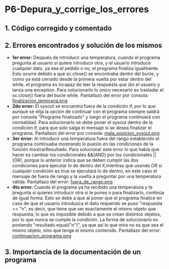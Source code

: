 # P6-Depura_y_corrige_los_errores
## 1. Código corregido y comentado

## 2. Errores encontrados y solución de los mismos
- **1er error:** Después de introducir una temperatura, cuando el programa pregunta al usuario si quiere introducir otra, y el usuario introduce cualquier dato, ya sea el pedido o no, el programa finaliza igualmente. Esto ocurre debido a que sc.close() se encontraba dentro del bucle, y como ya está cerrado desde la primera vuelta por estar dentro del while, el programa es incapaz de leer la respuesta que dió el usuario y lanza una exception. Para solucionarlo lo único necesario es trasladar el sc.close() fuera del bucle while. Pantallazo del error por consola: [finalizacion_temprana.png](/capturas_ej6/finalizacion_temprana.png)  
- **2do error:** El sysout se encuentra fuera de la condición if, por lo que aunque se elija la opción de continuar con el programa siempre saldrá por consola "Programa finalizado" y luego el programa continuará con normalidad. Para solucionarlo se debe poner el sysout dentro de la condición if, para que solo salga el mensaje si se desea finalizar el programa. Pantallazo del error por consola: [mala_posicion_sysout.png](/capturas_ej6/mala_posicion_sysout.png)
- **3er error:** Al introducir una temperatura fuera del rango establecido el programa continuaba mostrando lo puesto en las condiciones de la función mostrarResultado. Para solucionar este error lo que había que hacer es cambiar los condicionales &&(AND) por los condicionales ||(OR), porque lo anterior indica que se deben cumplir las dos condiciones para ejecutar lo de dentro del if,mientras que usando OR si cualquier condición es true se ejecutará lo de dentro, en este caso el mensaje de fuera de rango y la vuelta a preguntar por una temperatura válida. Pantallazo del error: [fuera_de_rango.png](/capturas_ej6/fuera_de_rango.png)
- **4to error:** Cuando el programa ya ha recibido una temperatura y te pregunta si quieres introducir otra si le pones n para finalizarlo, continúa de igual forma. Esto se debe a que al poner que el programa finalice en caso de que el usuario introduzca el dato requerido se puso "respuesta == "n", es decir, que tiene que ser exactamente el mismo objeto que respuesta, lo que es imposible debido a que se crean distintos objetos, por lo que nunca se cumple la condición. La forma de solucionarlo es poniendo "resultado.equal("n")", ya que así lo que mira no es que sea el mismo objeto, sino que tenga el mismo contenido. Pantallazo del error: [continuacion_programa.png](/capturas_ej6/continuacion_programa.png) 
## 3. Importancia de la documentación de un programa
